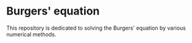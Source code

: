 # Burgers' equation
This repository is dedicated to solving the Burgers' equation by various numerical methods.
